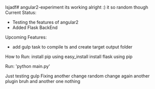 lsjadf# angular2-experiment
its working alright :)
it so random though
Current Status:
- Testing the features of angular2
- Added Flask BackEnd

Upcoming Features:
- add gulp task to compile ts and create target output folder

How to Run:
install pip using easy_install
install flask using pip

Run: 'python main.py'

Just testing gulp Fixing another change random change again
another plugin bruh and another one nothing